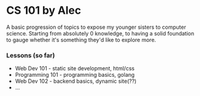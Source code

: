 # CS 101 by Alec
A basic progression of topics to expose my younger sisters to computer science. Starting from absolutely 0 knowledge, to having a solid foundation to gauge whether it's something they'd like to explore more.

### Lessons (so far)
- Web Dev 101 - static site development, html/css
- Programming 101 - programming basics, golang
- Web Dev 102 - backend basics, dynamic site(??)
- ...